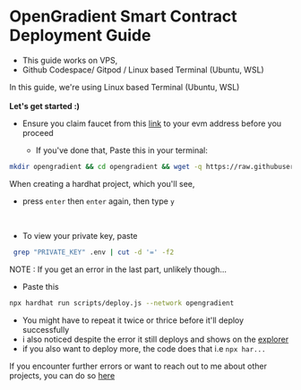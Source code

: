 # OpenGradient Smart Contract Deployment Guide

- This guide works on VPS,  
- Github Codespace/ Gitpod / Linux based Terminal (Ubuntu, WSL)

In this guide, we're using Linux based Terminal (Ubuntu, WSL) <br/>
<br/>
**Let's get started :)** 

- Ensure you claim faucet from this [link](http://18.218.115.248:8080/) to your evm  address before you proceed
  
  - If you've done that, Paste this in your terminal:
    
```bash
mkdir opengradient && cd opengradient && wget -q https://raw.githubusercontent.com/WillzyDollarrzz/OpenGradient-DevNet/refs/heads/main/opengradient.sh && chmod +x opengradient.sh && ./opengradient.sh
```
When creating a hardhat project, which you'll see,
- press `enter` then `enter` again, then type `y`
<br/>

- To view your private key, paste

```bash
 grep "PRIVATE_KEY" .env | cut -d '=' -f2

```

NOTE : If you get an error in the last part, unlikely though...

- Paste this
 ```bash
 npx hardhat run scripts/deploy.js --network opengradient
```
- You might have to repeat it twice or thrice before it'll deploy successfully 
- i also noticed despite the error it still deploys and shows on the [explorer](http://3.145.62.2/)
- if you also want to deploy more, the code does that i.e `npx har...`
 
If you encounter further errors or want to reach out to me about other projects, you can do so [here](https://x.com/willzydollarrzz)

